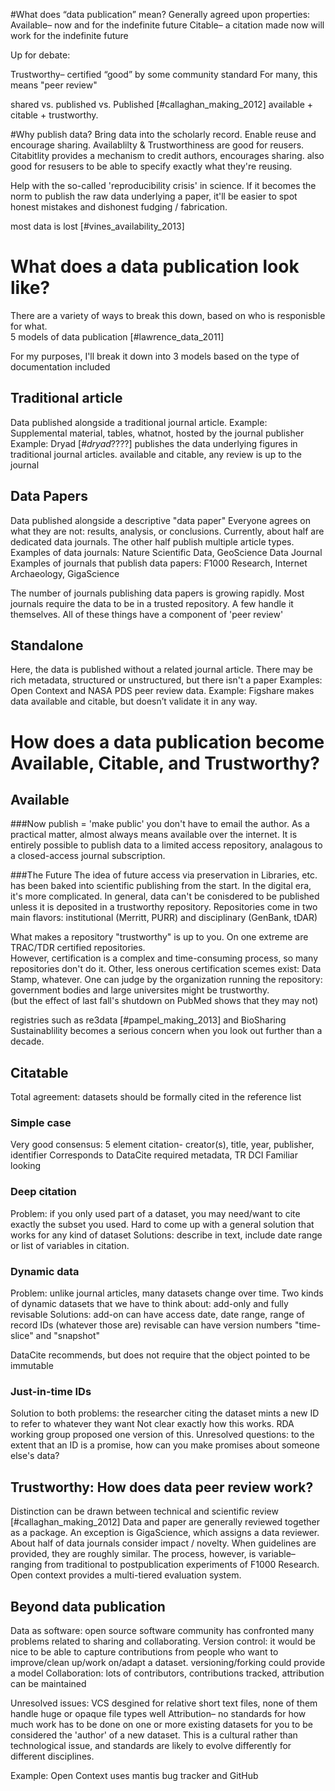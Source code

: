 
#What does “data publication” mean?
Generally agreed upon properties:
Available– now and for the indefinite future
Citable– a citation made now will work for the indefinite future

Up for debate:

Trustworthy– certified “good” by some community standard
For many, this means "peer review"

shared vs. published vs. Published [#callaghan_making_2012]
available + citable + trustworthy.


#Why publish data?
Bring data into the scholarly record.
Enable reuse and encourage sharing.
Availablilty & Trustworthiness are good for reusers.
Citabitlity provides a mechanism to credit authors, encourages sharing.
also good for resusers to be able to specify exactly what they're reusing.

Help with the so-called 'reproducibility crisis' in science.
If it becomes the norm to publish the raw data underlying a paper, it'll be easier to spot honest mistakes and dishonest fudging / fabrication.

most data is lost [#vines_availability_2013]

# What does a data publication look like?

There are a variety of ways to break this down, based on who is responisble for what.  
5 models of data publication [#lawrence_data_2011]

For my purposes, I'll break it down into 3 models based on the type of documentation included

## Traditional article
Data published alongside a traditional journal article.
Example: Supplemental material, tables, whatnot, hosted by the journal publisher
Example: Dryad [#_dryad_????] publishes the data underlying figures in traditional journal articles.  available and citable, any review is up to the journal

## Data Papers
Data published alongside a descriptive "data paper"
Everyone agrees on what they are not: results, analysis, or conclusions.
Currently, about half are dedicated data journals.  The other half publish multiple article types.
Examples of data journals: Nature Scientific Data, GeoScience Data Journal
Examples of journals that publish data papers: F1000 Research, Internet Archaeology, GigaScience

The number of journals publishing data papers is growing rapidly.
Most journals require the data to be in a trusted repository.  A few handle it themselves.
All of these things have a component of 'peer review'

## Standalone ##
Here, the data is published without a related journal article.
There may be rich metadata, structured or unstructured, but there isn't a paper
Examples: Open Context and NASA PDS peer review data.
Example: Figshare makes data available and citable, but doesn’t validate it in any way.


# How does a data publication become Available, Citable, and Trustworthy? #

## Available
###Now
publish = 'make public'
you don't have to email the author.
As a practical matter, almost always means available over the internet.
It is entirely possible to publish data to a limited access repository, analagous to a closed-access journal subscription.

###The Future
The idea of future access via preservation in Libraries, etc. has been baked into scientific publishing from the start.
In the digital era, it's more complicated.
In general, data can't be conisdered to be published unless it is deposited in a trustworthy repository.
Repositories come in two main flavors: institutional (Merritt, PURR) and disciplinary (GenBank, tDAR)

What makes a repository "trustworthy" is up to you.
On one extreme are TRAC/TDR certified repositories.  
However, certification is a complex and time-consuming process, so many repositories don't do it.
Other, less onerous certification scemes exist: Data Stamp, whatever.
One can judge by the organization running the repository: government bodies and large universites might be trustworthy.  
(but the effect of last fall's shutdown on PubMed shows that they may not)

registries such as re3data [#pampel_making_2013] and BioSharing
Sustainablility becomes a serious concern when you look out further than a decade.


## Citatable ##
Total agreement: datasets should be formally cited in the reference list

### Simple case
Very good consensus: 5 element citation- creator(s), title, year, publisher, identifier
Corresponds to DataCite required metadata, TR DCI
Familiar looking

### Deep citation	
Problem: if you only used part of a dataset, you may need/want to cite exactly the subset you used.
Hard to come up with a general solution that works for any kind of dataset
Solutions: describe in text, include date range or list of variables in citation.

### Dynamic data
Problem: unlike journal articles, many datasets change over time.
Two kinds of dynamic datasets that we have to think about: add-only and fully revisable
Solutions: add-on can have access date, date range, range of record IDs (whatever those are)
revisable can have version numbers
"time-slice" and "snapshot"

DataCite recommends, but does not require that the object pointed to be immutable

### Just-in-time IDs ###
Solution to both problems: the researcher citing the dataset mints a new ID to refer to whatever they want
Not clear exactly how this works.
RDA working group proposed one version of this.
Unresolved questions: to the extent that an ID is a promise, how can you make promises about someone else's data?


## Trustworthy: How does data peer review work?
Distinction can be drawn between technical and scientific review [#callaghan_making_2012]
	Data and paper are generally reviewed together as a package.
	An exception is GigaScience, which assigns a data reviewer.
About half of data journals consider impact / novelty.
When guidelines are provided, they are roughly similar.
The process, however, is variable– ranging from traditional to postpublication experiments of F1000 Research.
Open context provides a multi-tiered evaluation system.

## Beyond data publication
Data as software: open source software community has confronted many problems related to sharing and collaborating.
Version control: it would be nice to be able to capture contributions from people who want to improve/clean up/work on/adapt a dataset.  versioning/forking could provide a model
Collaboration: lots of contributors, contributions tracked, attribution can be maintained

Unresolved issues:
VCS desgined for relative short text files, none of them handle huge or opaque file types well
Attribution– no standards for how much work has to be done on one or more existing datasets for you to be considered the 'author' of a new dataset.  This is a cultural rather than technological issue, and standards are likely to evolve differently for different disciplines.

Example: Open Context uses mantis bug tracker and GitHub


